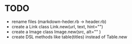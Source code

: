 # TODO

- rename files (markdown-heder.rb -> header.rb)
- create a Link class Link.new(url, text, hint="")
- create a Image class Image.new(src, alt="" )
- create DSL methods like table(titles) instead of Table.new

